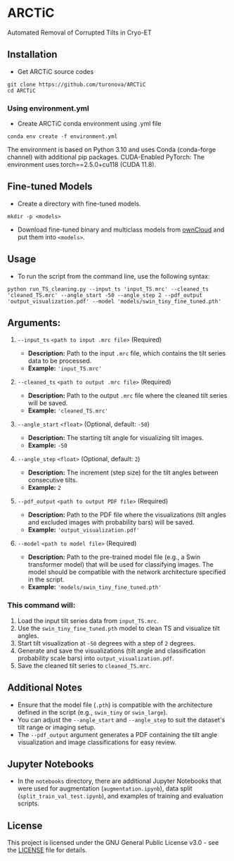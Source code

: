# ARCTiC
Automated Removal of Corrupted Tilts in Cryo-ET


## Installation

*   Get ARCTiC source codes

```
git clone https://github.com/turonova/ARCTiC
cd ARCTiC
```

### Using environment.yml

*   Create ARCTiC conda environment using .yml file

```
conda env create -f environment.yml
```

The environment is based on Python 3.10 and uses Conda (conda-forge channel) with additional pip packages.
CUDA-Enabled PyTorch: The environment uses torch==2.5.0+cu118 (CUDA 11.8).


## Fine-tuned Models

*   Create a directory with fine-tuned models.

```
mkdir -p <models>
```

*   Download fine-tuned binary and multiclass models from 
    [ownCloud](https://oc.biophys.mpg.de/owncloud/s/zmMZPr2TEB4Bwda)
    and put them into `<models>`.


## Usage

* To run the script from the command line, use the following syntax:

```
python run_TS_cleaning.py --input_ts 'input_TS.mrc' --cleaned_ts 'cleaned_TS.mrc' --angle_start -50 --angle_step 2 --pdf_output 'output_visualization.pdf' --model 'models/swin_tiny_fine_tuned.pth'
```

## Arguments:
1. `--input_ts` `<path to input .mrc file>` (Required)
   - **Description:** Path to the input `.mrc` file, which contains the tilt series data to be processed.
   - **Example:** `'input_TS.mrc'`

2. `--cleaned_ts` `<path to output .mrc file>` (Required)
   - **Description:** Path to the output `.mrc` file where the cleaned tilt series will be saved.
   - **Example:** `'cleaned_TS.mrc'`

3. `--angle_start` `<float>` (Optional, default: `-50`)
   - **Description:** The starting tilt angle for visualizing tilt images. 
   - **Example:** `-50`

4. `--angle_step` `<float>` (Optional, default: `2`)
   - **Description:** The increment (step size) for the tilt angles between consecutive tilts.
   - **Example:** `2`

5. `--pdf_output` `<path to output PDF file>` (Required)
   - **Description:** Path to the PDF file where the visualizations (tilt angles and excluded images with probability bars) will be saved.
   - **Example:** `'output_visualization.pdf'`

6. `--model` `<path to model file>` (Required)
   - **Description:** Path to the pre-trained model file (e.g., a Swin transformer model) that will be used for classifying images. The model should be compatible with the network architecture specified in the script.
   - **Example:** `'models/swin_tiny_fine_tuned.pth'`


### This command will:

1. Load the input tilt series data from `input_TS.mrc`.
2. Use the `swin_tiny_fine_tuned.pth` model to clean TS and visualize tilt angles.
3. Start tilt visualization at `-50` degrees with a step of `2` degrees.
4. Generate and save the visualizations (tilt angle and classification probability scale bars) into `output_visualization.pdf`.
5. Save the cleaned tilt series to `cleaned_TS.mrc`.


## Additional Notes

- Ensure that the model file (`.pth`) is compatible with the architecture defined in the script (e.g., `swin_tiny` or `swin_large`).
- You can adjust the `--angle_start` and `--angle_step` to suit the dataset's tilt range or imaging setup.
- The `--pdf_output` argument generates a PDF containing the tilt angle visualization and image classifications for easy review.


## Jupyter Notebooks

- In the `notebooks` directory, there are additional Jupyter Notebooks that were used for augmentation (`augmentation.ipynb`), data split (`split_train_val_test.ipynb`), and examples of training and evaluation scripts.


## License

This project is licensed under the GNU General Public License v3.0 - see the [LICENSE](LICENSE) file for details.

